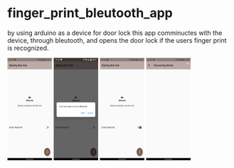 # finger_print_bleutooth_app

by using arduino as a device for door lock this app comminuctes with the device, through bleutooth, and opens the door lock if the users finger print is recognized.

<img src="https://github.com/imen-bouabdallah/finger_print_bleutooth_app/blob/master/Screenshot_20211202-111249.png" width="100" height="230">
<img src="https://github.com/imen-bouabdallah/finger_print_bleutooth_app/blob/master/Screenshot_20211202-111255.png" width="100" height="230">
<img src="https://github.com/imen-bouabdallah/finger_print_bleutooth_app/blob/master/Screenshot_20211202-111309.png" width="100" height="230">
<img src="https://github.com/imen-bouabdallah/finger_print_bleutooth_app/blob/master/Screenshot_20211202-111317.png" width="100" height="230">
